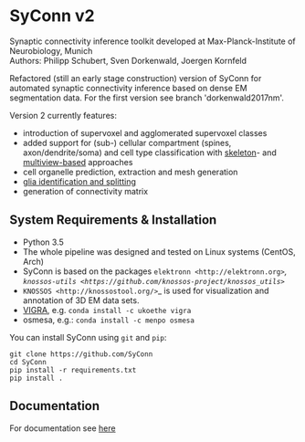 # SyConn v2
Synaptic connectivity inference toolkit developed at Max-Planck-Institute of Neurobiology, Munich <br />
Authors: Philipp Schubert, Sven Dorkenwald, Joergen Kornfeld <br />

Refactored (still an early stage construction) version of SyConn for automated synaptic connectivity inference based on dense EM segmentation data. 
For the first version see branch 'dorkenwald2017nm'. 

Version 2 currently features:
- introduction of supervoxel and agglomerated supervoxel classes
- added support for (sub-) cellular compartment (spines, axon/dendrite/soma) and cell type classification with [skeleton](https://www.nature.com/articles/nmeth.4206)- and [multiview-based](https://www.biorxiv.org/content/early/2018/07/06/364034) approaches
- cell organelle prediction, extraction and mesh generation
- [glia identification and splitting](https://www.biorxiv.org/content/early/2018/07/06/364034)
- generation of connectivity matrix


## System Requirements & Installation

* Python 3.5
* The whole pipeline was designed and tested on Linux systems (CentOS, Arch)
* SyConn is based on the packages `elektronn <http://elektronn.org>`_, `knossos-utils <https://github.com/knossos-project/knossos_utils>`_
* `KNOSSOS <http://knossostool.org/>`_ is used for visualization and annotation of 3D EM data sets.
* [VIGRA](https://ukoethe.github.io/vigra/), e.g. ``conda install -c ukoethe vigra``
* osmesa, e.g.: ``conda install -c menpo osmesa``

You can install SyConn using  ``git`` and  ``pip``:

    git clone https://github.com/SyConn
    cd SyConn
    pip install -r requirements.txt
    pip install .

## Documentation

For documentation see [here](docs/doc.md)